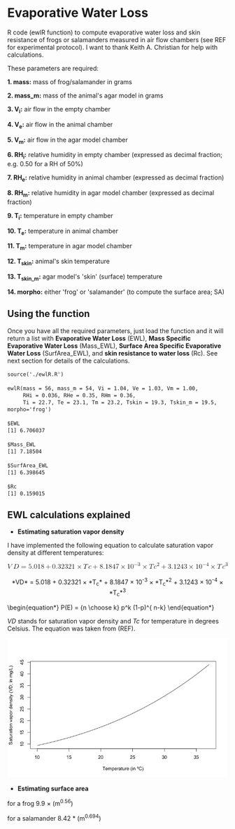 # Evaporative Water Loss

R code (ewlR function) to compute evaporative water loss and skin resistance of frogs or salamanders measured in air flow chambers (see REF for experimental protocol). I want to thank Keith A. Christian for help with calculations. 

These parameters are required:

**1. mass:** mass of frog/salamander in grams

**2. mass_m:** mass of the animal's agar model in grams

**3. V<sub>i</sub>:** air flow in the empty chamber

**4. V<sub>e</sub>:** air flow in the animal chamber

**5. V<sub>m</sub>:** air flow in the agar model chamber

**6. RH<sub>i</sub>:** relative humidity in empty chamber (expressed as decimal fraction; e.g. 0.50 for a RH of 50%)

**7. RH<sub>e</sub>:** relative humidity in animal chamber (expressed as decimal fraction)

**8. RH<sub>m</sub>:** relative humidity in agar model chamber (expressed as decimal fraction)

**9. T<sub>i</sub>:** temperature in empty chamber

**10. T<sub>e</sub>:** temperature in animal chamber

**11. T<sub>m</sub>:** temperature in agar model chamber

**12. T<sub>skin</sub>:** animal's skin temperature

**13. T<sub>skin_m</sub>:** agar model's 'skin' (surface) temperature

**14. morpho:** either 'frog' or 'salamander' (to compute the surface area; SA)

## Using the function
Once you have all the required parameters, just load the function and it will return a list with **Evaporative Water Loss** (EWL), **Mass Specific Evaporative Water Loss** (Mass_EWL), **Surface Area Specific Evaporative Water Loss** (SurfArea_EWL), and **skin resistance to water loss** (Rc). See next section for details of the calculations. 

```{r}
source('./ewlR.R')

ewlR(mass = 56, mass_m = 54, Vi = 1.04, Ve = 1.03, Vm = 1.00, 
     RHi = 0.036, RHe = 0.35, RHm = 0.36,
     Ti = 22.7, Te = 23.1, Tm = 23.2, Tskin = 19.3, Tskin_m = 19.5, morpho='frog')

$EWL
[1] 6.706037

$Mass_EWL
[1] 7.18504

$SurfArea_EWL
[1] 6.398645

$Rc
[1] 0.159015

```

## EWL calculations explained

* __Estimating saturation vapor density__

I have implemented the following equation to calculate saturation vapor density at different temperatures:

![VD](./images/CodeCogsEqn.gif)

<div align="center">
*VD* = 5.018 + 0.32321 &times; *T<sub>c</sub>* + 8.1847 &times; 10<sup>-3</sup> &times; *T<sub>c</sub>*<sup>2</sup> + 3.1243 &times; 10<sup>-4</sup> &times; *T<sub>c</sub>*<sup>3</sup>
</div>

\\begin{equation*}
P(E)   = {n \\choose k} p^k (1-p)^{ n-k} 
\\end{equation*}


*VD* stands for saturation vapor density and *Tc* for temperature in degrees Celsius. The equation was taken from (REF).


![VD](./images/VD_plot.png)

* __Estimating surface area__

for a frog 9.9 &times; (m<sup>0.56</sup>)

for a salamander 8.42 * (m<sup>0.694</sup>) 